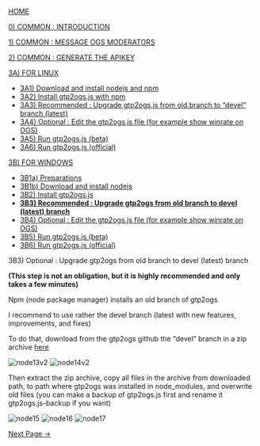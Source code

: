 [HOME](https://github.com/wonderingabout/gtp2ogs-tutorial)

[0) COMMON : INTRODUCTION](/docs/0-common-introduction.md)

[1) COMMON : MESSAGE OGS MODERATORS](/docs/1-common-message-ogs-moderators.md)

[2) COMMON : GENERATE THE APIKEY](/docs/2-common-generate-the-apikey.md)

[3A) FOR LINUX](/docs/3A0-FOR-LINUX.md)
  - [3A1) Download and install nodejs and npm](/docs/3A1-linux-download-install-nodejs.md)
  - [3A2) Install gtp2ogs.js with npm](/docs/3A2-linux-install-gt2ogs-js-with-npm.md)
  - [3A3) Recommended : Upgrade gtp2ogs.js from old branch to “devel” branch (latest)](/docs/3A3-linux-optional-upgrade-to-devel.md)
  - [3A4) Optional : Edit the gtp2ogs.js file (for example show winrate on OGS)](3A4-linux-optional-edit-gtp2ogs-js-file.md)
  - [3A5) Run gtp2ogs.js (beta)](/docs/3A5-linux-run-gtp2ogs-js-beta.md)
  - [3A6) Run gtp2ogs.js (official)](/docs/3A6-linux-run-gtp2ogs-js-beta.md)


[3B) FOR WINDOWS](/docs/3B0-FOR-WINDOWS.md)

  - [3B1a) Preparations](/docs/3B1a-windows-preparations.md)
  - [3B1b) Download and install nodejs](/docs/3B1b-windows-download-install-nodejs.md)
  - [3B2) Install gtp2ogs.js](/docs/3B2-windows-install-gt2ogs-js-with-npm.md)
  - [**3B3) Recommended : Upgrade gtp2ogs from old branch to devel (latest) branch**](/docs/3B3-windows-optional-upgrade-to-devel.md)
  - [3B4) Optional : Edit the gtp2ogs.js file (for example show winrate on OGS)](/docs/3B4-windows-optional-edit-gtp2ogs-js-file.md)
  - [3B5) Run gtp2ogs.js (beta)](/docs/3B5-windows-run-gtp2ogs-js-beta.md)
  - [3B6) Run gtp2ogs.js (official)](/docs/3B6-windows-run-gtp2ogs-js-beta.md)

3B3) Optional : Upgrade gtp2ogs from old branch to devel (latest) branch

**(This step is not an obligation, but it is highly recommended and only takes a few minutes)**

Npm (node package manager) installs an old branch of gtp2ogs

I recommend to use rather the devel branch (latest with new features, improvements, and fixes)

To do that, download from the gtp2ogs github the “devel” branch in a zip archive [here](https://github.com/online-go/gtp2ogs/tree/devel)

![node13v2](https://github.com/wonderingabout/gtp2ogs-tutorial/blob/master/pictures/node13v2.png?raw=true)
![node14v2](https://github.com/wonderingabout/gtp2ogs-tutorial/blob/master/pictures/node14v2.png?raw=true)

Then extract the zip archive, copy all files in the archive from downloaded path, to path where gtp2ogs was installed in node_modules, and overwrite old files (you can make a backup of gtp2ogs.js first and rename it gtp2ogs.js-backup if you want)

![node15](https://github.com/wonderingabout/gtp2ogs-tutorial/blob/master/pictures/node15.PNG?raw=true)
![node16](https://github.com/wonderingabout/gtp2ogs-tutorial/blob/master/pictures/node16.PNG?raw=true)
![node17](https://github.com/wonderingabout/gtp2ogs-tutorial/blob/master/pictures/node17.PNG?raw=true)

[Next Page ->](/docs/3B4-windows-optional-edit-gtp2ogs-js-file.md)
